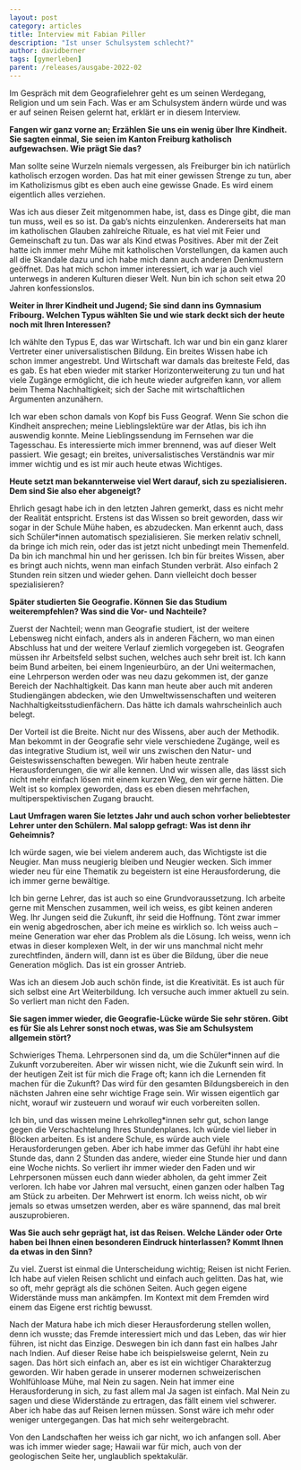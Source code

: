 ```yaml
---
layout: post
category: articles
title: Interview mit Fabian Piller
description: "Ist unser Schulsystem schlecht?"
author: davidberner
tags: [gymerleben]
parent: /releases/ausgabe-2022-02
---
```


Im Gespräch mit dem Geografielehrer geht es um seinen Werdegang, Religion und um sein Fach. Was er am Schulsystem ändern würde und was er auf seinen Reisen gelernt hat, erklärt er in diesem Interview.

**Fangen wir ganz vorne an; Erzählen Sie uns ein wenig über Ihre Kindheit. Sie sagten einmal, Sie seien im Kanton Freiburg katholisch aufgewachsen. Wie prägt Sie das?**

Man sollte seine Wurzeln niemals vergessen, als Freiburger bin ich natürlich katholisch erzogen worden. Das hat mit einer gewissen Strenge zu tun, aber im Katholizismus gibt es eben auch eine gewisse Gnade. Es wird einem eigentlich alles verziehen.

Was ich aus dieser Zeit mitgenommen habe, ist, dass es Dinge gibt, die man tun muss, weil es so ist. Da gab’s nichts einzulenken. Andererseits hat man im katholischen Glauben zahlreiche Rituale, es hat viel mit Feier und Gemeinschaft zu tun. Das war als Kind etwas Positives. Aber mit der Zeit hatte ich immer mehr Mühe mit katholischen Vorstellungen, da kamen auch all die Skandale dazu und ich habe mich dann auch anderen Denkmustern geöffnet. Das hat mich schon immer interessiert, ich war ja auch viel unterwegs in anderen Kulturen dieser Welt. Nun bin ich schon seit etwa 20 Jahren konfessionslos.

**Weiter in Ihrer Kindheit und Jugend; Sie sind dann ins Gymnasium Fribourg. Welchen Typus wählten Sie und wie stark deckt sich der heute noch mit Ihren Interessen?**

Ich wählte den Typus E, das war Wirtschaft. Ich war und bin ein ganz klarer Vertreter einer universalistischen Bildung. Ein breites Wissen habe ich schon immer angestrebt. Und Wirtschaft war damals das breiteste Feld, das es gab. Es hat eben wieder mit starker Horizonterweiterung zu tun und hat viele Zugänge ermöglicht, die ich heute wieder aufgreifen kann, vor allem beim Thema Nachhaltigkeit; sich der Sache mit wirtschaftlichen Argumenten anzunähern.

Ich war eben schon damals von Kopf bis Fuss Geograf. Wenn Sie schon die Kindheit ansprechen; meine Lieblingslektüre war der Atlas, bis ich ihn auswendig konnte. Meine Lieblingssendung im Fernsehen war die Tagesschau. Es interessierte mich immer brennend, was auf dieser Welt passiert. Wie gesagt; ein breites, universalistisches Verständnis war mir immer wichtig und es ist mir auch heute etwas Wichtiges.

**Heute setzt man bekannterweise viel Wert darauf, sich zu spezialisieren. Dem sind Sie also eher abgeneigt?**

Ehrlich gesagt habe ich in den letzten Jahren gemerkt, dass es nicht mehr der Realität entspricht. Erstens ist das Wissen so breit geworden, dass wir sogar in der Schule Mühe haben, es abzudecken. Man erkennt auch, dass sich Schüler*innen automatisch spezialisieren. Sie merken relativ schnell, da bringe ich mich rein, oder das ist jetzt nicht unbedingt mein Themenfeld. Da bin ich manchmal hin und her gerissen. Ich bin für breites Wissen, aber es bringt auch nichts, wenn man einfach Stunden verbrät. Also einfach 2 Stunden rein sitzen und wieder gehen. Dann vielleicht doch besser spezialisieren?

**Später studierten Sie Geografie. Können Sie das Studium weiterempfehlen? Was sind die Vor- und Nachteile?**

Zuerst der Nachteil; wenn man Geografie studiert, ist der weitere Lebensweg nicht einfach, anders als in anderen Fächern, wo man einen Abschluss hat und der weitere Verlauf ziemlich vorgegeben ist. Geografen müssen ihr Arbeitsfeld selbst suchen, welches auch sehr breit ist. Ich kann beim Bund arbeiten, bei einem Ingenieurbüro, an der Uni weitermachen, eine Lehrperson werden oder was neu dazu gekommen ist, der ganze Bereich der Nachhaltigkeit. Das kann man heute aber auch mit anderen Studiengängen abdecken, wie den Umweltwissenschaften und weiteren Nachhaltigkeitsstudienfächern. Das hätte ich damals wahrscheinlich auch belegt.

Der Vorteil ist die Breite. Nicht nur des Wissens, aber auch der Methodik. Man bekommt in der Geografie sehr viele verschiedene Zugänge, weil es das integrative Studium ist, weil wir uns zwischen den Natur- und Geisteswissenschaften bewegen. Wir haben heute zentrale Herausforderungen, die wir alle kennen. Und wir wissen alle, das lässt sich nicht mehr einfach lösen mit einem kurzen Weg, den wir gerne hätten. Die Welt ist so komplex geworden, dass es eben diesen mehrfachen, multiperspektivischen Zugang braucht.

**Laut Umfragen waren Sie letztes Jahr und auch schon vorher beliebtester Lehrer unter den Schülern. Mal salopp gefragt: Was ist denn ihr Geheimnis?**

Ich würde sagen, wie bei vielem anderem auch, das Wichtigste ist die Neugier. Man muss neugierig bleiben und Neugier wecken. Sich immer wieder neu für eine Thematik zu begeistern ist eine Herausforderung, die ich immer gerne bewältige.

Ich bin gerne Lehrer, das ist auch so eine Grundvoraussetzung. Ich arbeite gerne mit Menschen zusammen, weil ich weiss, es gibt keinen anderen Weg. Ihr Jungen seid die Zukunft, ihr seid die Hoffnung. Tönt zwar immer ein wenig abgedroschen, aber ich meine es wirklich so. Ich weiss auch – meine Generation war eher das Problem als die Lösung. Ich weiss, wenn ich etwas in dieser komplexen Welt, in der wir uns manchmal nicht mehr zurechtfinden, ändern will, dann ist es über die Bildung, über die neue Generation möglich. Das ist ein grosser Antrieb.

Was ich an diesem Job auch schön finde, ist die Kreativität. Es ist auch für sich selbst eine Art Weiterbildung. Ich versuche auch immer aktuell zu sein. So verliert man nicht den Faden.

**Sie sagen immer wieder, die Geografie-Lücke würde Sie sehr stören. Gibt es für Sie als Lehrer sonst noch etwas, was Sie am Schulsystem allgemein stört?**

Schwieriges Thema. Lehrpersonen sind da, um die Schüler*innen auf die Zukunft vorzubereiten. Aber wir wissen nicht, wie die Zukunft sein wird. In der heutigen Zeit ist für mich die Frage oft; kann ich die Lernenden fit machen für die Zukunft? Das wird für den gesamten Bildungsbereich in den nächsten Jahren eine sehr wichtige Frage sein. Wir wissen eigentlich gar nicht, worauf wir zusteuern und worauf wir euch vorbereiten sollen.

Ich bin, und das wissen meine Lehrkolleg*innen sehr gut, schon lange gegen die Verschachtelung Ihres Stundenplanes. Ich würde viel lieber in Blöcken arbeiten. Es ist andere Schule, es würde auch viele Herausforderungen geben. Aber ich habe immer das Gefühl ihr habt eine Stunde das, dann 2 Stunden das andere, wieder eine Stunde hier und dann eine Woche nichts. So verliert ihr immer wieder den Faden und wir Lehrpersonen müssen euch dann wieder abholen, da geht immer Zeit verloren. Ich habe vor Jahren mal versucht, einen ganzen oder halben Tag am Stück zu arbeiten. Der Mehrwert ist enorm. Ich weiss nicht, ob wir jemals so etwas umsetzen werden, aber es wäre spannend, das mal breit auszuprobieren.

**Was Sie auch sehr geprägt hat, ist das Reisen. Welche Länder oder Orte haben bei Ihnen einen besonderen Eindruck hinterlassen? Kommt Ihnen da etwas in den Sinn?**

Zu viel. Zuerst ist einmal die Unterscheidung wichtig; Reisen ist nicht Ferien. Ich habe auf vielen Reisen schlicht und einfach auch gelitten. Das hat, wie so oft, mehr geprägt als die schönen Seiten. Auch gegen eigene Widerstände muss man ankämpfen. Im Kontext mit dem Fremden wird einem das Eigene erst richtig bewusst.

Nach der Matura habe ich mich dieser Herausforderung stellen wollen, denn ich wusste; das Fremde interessiert mich und das Leben, das wir hier führen, ist nicht das Einzige. Deswegen bin ich dann fast ein halbes Jahr nach Indien. Auf dieser Reise habe ich beispielsweise gelernt, Nein zu sagen. Das hört sich einfach an, aber es ist ein wichtiger Charakterzug geworden. Wir haben gerade in unserer modernen schweizerischen Wohlfühloase Mühe, mal Nein zu sagen. Nein hat immer eine Herausforderung in sich, zu fast allem mal Ja sagen ist einfach. Mal Nein zu sagen und diese Widerstände zu ertragen, das fällt einem viel schwerer. Aber ich habe das auf Reisen lernen müssen. Sonst wäre ich mehr oder weniger untergegangen. Das hat mich sehr weitergebracht.

Von den Landschaften her weiss ich gar nicht, wo ich anfangen soll. Aber was ich immer wieder sage; Hawaii war für mich, auch von der geologischen Seite her, unglaublich spektakulär.
